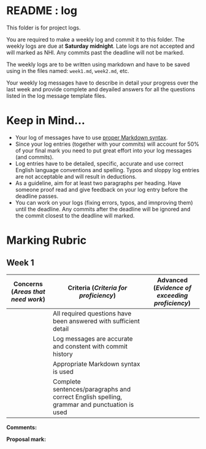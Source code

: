 # README : log
This folder is for project logs.

You are required to make a weekly log and commit it to this folder. The weekly logs are due at **Saturday midnight**. Late logs are not accepted and will marked as NHI. Any commits past the deadline will not be marked.

The weekly logs are to be written using markdown and have to be saved using in the files named: ```week1.md```, ```week2.md```, etc.

Your weekly log messages have to describe in detail your progress over the last week and provide complete and deyailed answers for all the questions listed in the log message template files.

# Keep in Mind...
* Your log of messages have to use [proper Markdown syntax](https://github.com/adam-p/markdown-here/wiki/Markdown-Cheatsheet).
* Since your log entries (together with your commits) will account for 50% of your final mark you need to put great effort into your log messages (and commits). 
* Log entries have to be detailed, specific, accurate and use correct English language conventions and spelling. Typos and sloppy log entries are not acceptable and will result in deductions. 
* As a guideline, aim for at least two paragraphs per heading. Have someone proof read and give feedback on your log entry before the deadline passes. 
* You can work on your logs (fixing errors, typos, and imnproving them) until the deadline. Any commits after the deadline will be ignored and the commit closest to the deadline will marked. 

# Marking Rubric
## Week 1

| Concerns (_Areas that need work_) | Criteria (_Criteria for proficiency_) | Advanced (_Evidence of exceeding proficiency_) |
| ---                               | ---                                   | ---                                            |
| | All required questions have been answered with sufficient detail | |
| | Log messages are accurate and constent with commit history | |
| | Appropriate Markdown syntax is used | |
| | Complete sentences/paragraphs and correct English spelling, grammar and punctuation is used | |

__Comments:__

__Proposal mark:__
